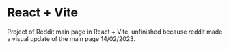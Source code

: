 # React + Vite
Project of Reddit main page in React + Vite, unfinished because reddit made a visual update of the main page 14/02/2023.
